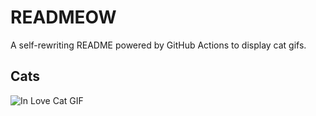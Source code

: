 # READMEOW

A self-rewriting README powered by GitHub Actions to display cat gifs.

## Cats

![In Love Cat GIF](https://media0.giphy.com/media/MDJ9IbxxvDUQM/200.gif?cid=9acd02dauq32nim1foe58qy40km0jrv52xtybfamo1jx2z6k&ep=v1_gifs_search&rid=200.gif&ct=g)
